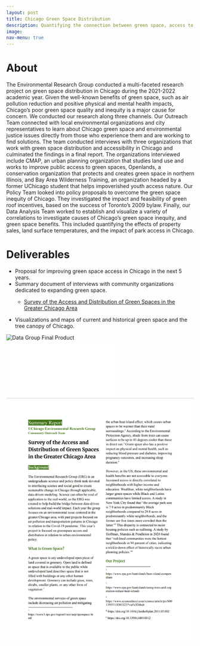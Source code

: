 ```yaml
---
layout: post
title: Chicago Green Space Distribution
description: Quantifying the connection between green space, access to green space, and environmental justice issues in Chicago
image:
nav-menu: true
---
```


# About
The Environmental Research Group conducted a multi-faceted research project on green space distribution in Chicago during the 2021-2022 academic year. Given the well-known benefits of green space, such as air pollution reduction and positive physical and mental health impacts, Chicago’s poor green space quality and inequity is a major cause for concern. We conducted our research along three channels. Our Outreach Team connected with local environmental organizations and city representatives to learn about Chicago green space and environmental justice issues directly from those who experience them and are working to find solutions. The team conducted interviews with three organizations that work with green space distribution and accessibility in Chicago and culminated the findings in a final report. The organizations interviewed include CMAP, an urban planning organization that studies land use and works to improve public access to green spaces, Openlands, a conservation organization that protects and creates green space in northern Illinois, and Bay Area Wilderness Training, an organization headed by a former UChicago student that helps impoverished youth access nature. Our Policy Team looked into policy proposals to overcome the green space inequity of Chicago. They investigated the impact and feasibility of green roof incentives, based on the success of Toronto’s 2009 bylaw. Finally, our Data Analysis Team worked to establish and visualize a variety of correlations to investigate causes of Chicago’s green space inequity, and green space benefits. This included quantifying the effects of property sales, land surface temperatures, and the impact of park access in Chicago.

# Deliverables
* Proposal for improving green space access in Chicago in the next 5 years. 
* Summary document of interviews with community organizations dedicated to expanding green space.
  * <p><a href="assets/images/Green Space Summary Report.pdf">Survey of the Access and Distribution of Green Spaces in the Greater Chicago Area</a></p>
* Visualizations and maps of current and historical green space and the tree canopy of Chicago.

<div class="row">
  <div class="column" style="width:60%">
    <img src="assets/images/erg.png" alt="Data Group Final Product">
  </div>
  <div class="column" style="width:40%">
   <object data=
"assets/images/Green Space Summary Report.pdf"> 
        </object>
  </div>
</div>

<embed src="assets/images/Green Space Summary Report.pdf"/>
<object data=
"assets/images/Green Space Summary Report.pdf" 
                width="800" 
                height="500"> 
        </object>
<img src="assets/images/GreenSpaceOverview.png" alt="Fact Sheet">

